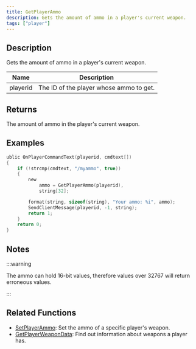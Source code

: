 ```yaml
---
title: GetPlayerAmmo
description: Gets the amount of ammo in a player's current weapon.
tags: ["player"]
---
```


## Description

Gets the amount of ammo in a player's current weapon.

| Name     | Description                             |
| -------- | --------------------------------------- |
| playerid | The ID of the player whose ammo to get. |

## Returns

The amount of ammo in the player's current weapon.

## Examples

```c
ublic OnPlayerCommandText(playerid, cmdtext[])
{
    if (!strcmp(cmdtext, "/myammo", true))
    {
        new
            ammo = GetPlayerAmmo(playerid),
            string[32];

        format(string, sizeof(string), "Your ammo: %i", ammo);
        SendClientMessage(playerid, -1, string);
        return 1;
    }
    return 0;
}
```

## Notes

:::warning

The ammo can hold 16-bit values, therefore values over 32767 will return erroneous values.

:::

## Related Functions

- [SetPlayerAmmo](SetPlayerAmmo): Set the ammo of a specific player's weapon.
- [GetPlayerWeaponData](GetPlayerWeaponData): Find out information about weapons a player has.
